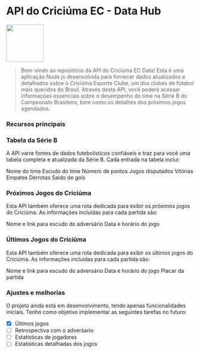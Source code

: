 # API do Criciúma EC - Data Hub

<img src="https://github.com/lucasrguidi/api-criciumaec/assets/92928460/bf0e26ac-c2e7-4b43-abb0-3299a658f115" style="width: 100px"></img>


> Bem-vindo ao repositório da API do Criciúma EC Data! Esta é uma aplicação Node.js desenvolvida para fornecer dados atualizados e detalhados sobre o Criciúma Esporte Clube, um dos clubes de futebol mais queridos do Brasil. Através desta API, você poderá acessar informações essenciais sobre o desempenho do time na Série B do Campeonato Brasileiro, bem como os detalhes dos próximos jogos agendados.

### Recursos principais


### Tabela da Série B

A API varre fontes de dados futebolísticos confiáveis e traz para você uma tabela completa e atualizada da Série B. Cada entrada na tabela inclui:

Nome do time
Escudo do time
Número de pontos
Jogos disputados
Vitórias
Empates
Derrotas
Saldo de gols


### Próximos Jogos do Criciúma

Esta API também oferece uma rota dedicada para exibir os próximos jogos do Criciúma. As informações incluídas para cada partida são:

Nome e link para escudo do adversário
Data e horário do jogo

### Últimos Jogos do Criciúma

Esta API também oferece uma rota dedicada para exibir os últimos jogos do Criciúma. As informações incluídas para cada partida são:

Nome e link para escudo do adversário
Data e horário do jogo
Placar da partida

### Ajustes e melhorias

O projeto ainda está em desenvolvimento, tendo apenas funcionalidades iniciais. Tenho como objetivo implementar as seguintes tarefas no futuro:

- [X] Últimos jogos
- [ ] Retrospectiva com o adverśario
- [ ] Estatísticas de jogadores
- [ ] Estatísticas detalhadas dos jogos
